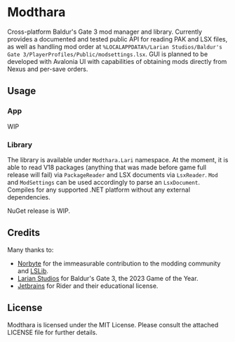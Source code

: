 ﻿# Modthara

Cross-platform Baldur's Gate 3 mod manager and library. Currently provides a documented and tested public API for reading
PAK and LSX files, as well as handling mod order at `%LOCALAPPDATA%/Larian Studios/Baldur's Gate 3/PlayerProfiles/Public/modsettings.lsx`.
GUI is planned to be developed with Avalonia UI with capabilities of obtaining mods directly from Nexus and per-save
orders.

## Usage

### App

WIP

### Library

The library is available under `Modthara.Lari` namespace. At the moment, it is able to read V18 packages (anything
that was made before game full release will fail) via `PackageReader` and LSX documents via `LsxReader`. `Mod` and
`ModSettings` can be used accordingly to parse an `LsxDocument`. Compiles for any supported .NET platform without any
external dependencies.

NuGet release is WIP.

## Credits

Many thanks to:

- [Norbyte](https://github.com/Norbyte) for the immeasurable contribution to the modding community and [LSLib](https://github.com/Norbyte/lslib).
- [Larian Studios](http://larian.com/) for Baldur's Gate 3, the 2023 Game of the Year.
- [Jetbrains](https://www.jetbrains.com/) for Rider and their educational license.

## License

Modthara is licensed under the MIT License. Please consult the attached LICENSE file for further details.
